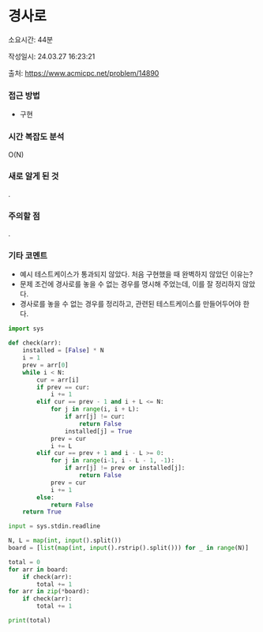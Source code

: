 # 경사로

소요시간: 44분

작성일시: 24.03.27 16:23:21

출처: https://www.acmicpc.net/problem/14890

### 접근 방법
- 구현

### 시간 복잡도 분석
O(N)

### 새로 알게 된 것
.

### 주의할 점
.

### 기타 코멘트
- 예시 테스트케이스가 통과되지 않았다. 처음 구현했을 때 완벽하지 않았던 이유는?
- 문제 조건에 경사로를 놓을 수 없는 경우를 명시해 주었는데, 이를 잘 정리하지 않았다.
- 경사로를 놓을 수 없는 경우를 정리하고, 관련된 테스트케이스를 만들어두어야 한다.

```python
import sys

def check(arr):
    installed = [False] * N
    i = 1
    prev = arr[0]
    while i < N:
        cur = arr[i]
        if prev == cur:
            i += 1
        elif cur == prev - 1 and i + L <= N:
            for j in range(i, i + L):
                if arr[j] != cur:
                    return False
                installed[j] = True
            prev = cur
            i += L
        elif cur == prev + 1 and i - L >= 0:
            for j in range(i-1, i - L - 1, -1):
                if arr[j] != prev or installed[j]:
                    return False
            prev = cur
            i += 1
        else:
            return False
    return True

input = sys.stdin.readline

N, L = map(int, input().split())
board = [list(map(int, input().rstrip().split())) for _ in range(N)]

total = 0
for arr in board:
    if check(arr):
        total += 1
for arr in zip(*board):
    if check(arr):
        total += 1

print(total)
```
